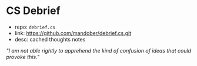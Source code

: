 # CS Debrief

- repo: `debrief.cs`
- link: https://github.com/mandober/debrief.cs.git
- desc: cached thoughts notes




*"I am not able rightly to apprehend the kind of confusion of ideas that could provoke this."*
